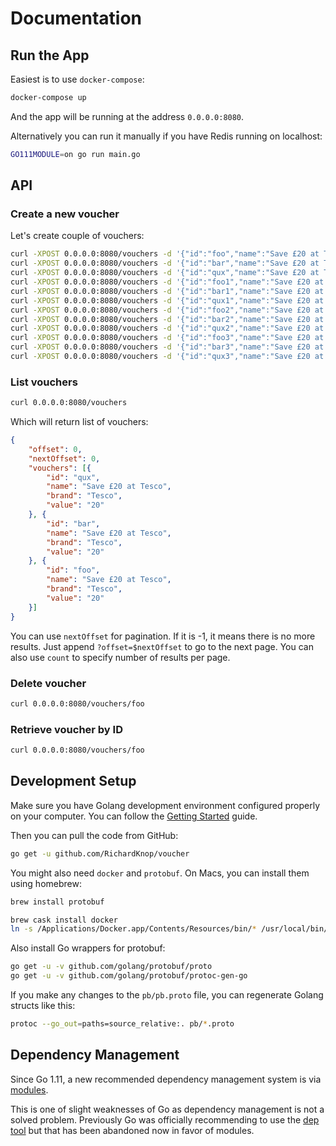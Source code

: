 # Documentation

## Run the App

Easiest is to use `docker-compose`:

```sh
docker-compose up
```

And the app will be running at the address `0.0.0.0:8080`.

Alternatively you can run it manually if you have Redis running on localhost:

```sh
GO111MODULE=on go run main.go
```

## API

### Create a new voucher

Let's create couple of vouchers:

```sh
curl -XPOST 0.0.0.0:8080/vouchers -d '{"id":"foo","name":"Save £20 at Tesco","brand": "Tesco","value": "20"}'
curl -XPOST 0.0.0.0:8080/vouchers -d '{"id":"bar","name":"Save £20 at Tesco","brand": "Tesco","value": "20"}'
curl -XPOST 0.0.0.0:8080/vouchers -d '{"id":"qux","name":"Save £20 at Tesco","brand": "Tesco","value": "20"}'
curl -XPOST 0.0.0.0:8080/vouchers -d '{"id":"foo1","name":"Save £20 at Tesco","brand": "Tesco","value": "20"}'
curl -XPOST 0.0.0.0:8080/vouchers -d '{"id":"bar1","name":"Save £20 at Tesco","brand": "Tesco","value": "20"}'
curl -XPOST 0.0.0.0:8080/vouchers -d '{"id":"qux1","name":"Save £20 at Tesco","brand": "Tesco","value": "20"}'
curl -XPOST 0.0.0.0:8080/vouchers -d '{"id":"foo2","name":"Save £20 at Tesco","brand": "Tesco","value": "20"}'
curl -XPOST 0.0.0.0:8080/vouchers -d '{"id":"bar2","name":"Save £20 at Tesco","brand": "Tesco","value": "20"}'
curl -XPOST 0.0.0.0:8080/vouchers -d '{"id":"qux2","name":"Save £20 at Tesco","brand": "Tesco","value": "20"}'
curl -XPOST 0.0.0.0:8080/vouchers -d '{"id":"foo3","name":"Save £20 at Tesco","brand": "Tesco","value": "20"}'
curl -XPOST 0.0.0.0:8080/vouchers -d '{"id":"bar3","name":"Save £20 at Tesco","brand": "Tesco","value": "20"}'
curl -XPOST 0.0.0.0:8080/vouchers -d '{"id":"qux3","name":"Save £20 at Tesco","brand": "Tesco","value": "20"}'
```

### List vouchers

```sh
curl 0.0.0.0:8080/vouchers
```

Which will return list of vouchers:

```json
{
	"offset": 0,
	"nextOffset": 0,
	"vouchers": [{
		"id": "qux",
		"name": "Save £20 at Tesco",
		"brand": "Tesco",
		"value": "20"
	}, {
		"id": "bar",
		"name": "Save £20 at Tesco",
		"brand": "Tesco",
		"value": "20"
	}, {
		"id": "foo",
		"name": "Save £20 at Tesco",
		"brand": "Tesco",
		"value": "20"
	}]
}
```

You can use `nextOffset` for pagination. If it is -1, it means there is no more results. Just append `?offset=$nextOffset` to go to the next page. You can also use `count` to specify number of results per page.

### Delete voucher 

```sh
curl 0.0.0.0:8080/vouchers/foo
```

### Retrieve voucher by ID

```sh
curl 0.0.0.0:8080/vouchers/foo
```

## Development Setup

Make sure you have Golang development environment configured properly on your computer. You can follow the [Getting Started](https://golang.org/doc/install) guide.

Then you can pull the code from GitHub:

```sh
go get -u github.com/RichardKnop/voucher
```

You might also need `docker` and `protobuf`. On Macs, you can install them using homebrew:

```sh
brew install protobuf

brew cask install docker
ln -s /Applications/Docker.app/Contents/Resources/bin/* /usr/local/bin/
```

Also install Go wrappers for protobuf:

```sh
go get -u -v github.com/golang/protobuf/proto
go get -u -v github.com/golang/protobuf/protoc-gen-go
```

If you make any changes to the `pb/pb.proto` file, you can regenerate Golang structs like this:

```sh
protoc --go_out=paths=source_relative:. pb/*.proto
```

## Dependency Management

Since Go 1.11, a new recommended dependency management system is via [modules](https://github.com/golang/go/wiki/Modules).

This is one of slight weaknesses of Go as dependency management is not a solved problem. Previously Go was officially recommending to use the [dep tool](https://github.com/golang/dep) but that has been abandoned now in favor of modules.
